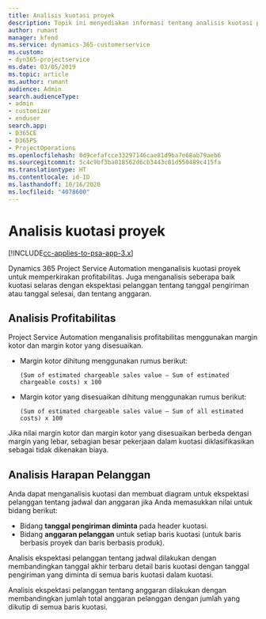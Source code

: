 ```yaml
---
title: Analisis kuotasi proyek
description: Topik ini menyediakan informasi tentang analisis kuotasi proyek.
author: rumant
manager: kfend
ms.service: dynamics-365-customerservice
ms.custom:
- dyn365-projectservice
ms.date: 03/05/2019
ms.topic: article
ms.author: rumant
audience: Admin
search.audienceType:
- admin
- customizer
- enduser
search.app:
- D365CE
- D365PS
- ProjectOperations
ms.openlocfilehash: 0d9cefafcce33297146cae81d9ba7e68ab79aeb6
ms.sourcegitcommit: 5c4c9bf3ba018562d6cb3443c01d550489c415fa
ms.translationtype: HT
ms.contentlocale: id-ID
ms.lasthandoff: 10/16/2020
ms.locfileid: "4078600"
---
```

# <a name="analysis-of-project-quotes"></a>Analisis kuotasi proyek

[!INCLUDE[cc-applies-to-psa-app-3.x](../includes/cc-applies-to-psa-app-3x.md)]

Dynamics 365 Project Service Automation menganalisis kuotasi proyek untuk memperkirakan profitabilitas. Juga menganalisis seberapa baik kuotasi selaras dengan ekspektasi pelanggan tentang tanggal pengiriman atau tanggal selesai, dan tentang anggaran.

## <a name="profitability-analysis"></a>Analisis Profitabilitas

Project Service Automation menganalisis profitabilitas menggunakan margin kotor dan margin kotor yang disesuaikan.

- Margin kotor dihitung menggunakan rumus berikut:

  `
    (Sum of estimated chargeable sales value – Sum of estimated chargeable costs) x 100
  `
- Margin kotor yang disesuaikan dihitung menggunakan rumus berikut:

  `
    (Sum of estimated chargeable sales value – Sum of all estimated costs) x 100
  `

Jika nilai margin kotor dan margin kotor yang disesuaikan berbeda dengan margin yang lebar, sebagian besar pekerjaan dalam kuotasi diklasifikasikan sebagai tidak dikenakan biaya.

## <a name="analysis-of-customer-expectations"></a>Analisis Harapan Pelanggan

Anda dapat menganalisis kuotasi dan membuat diagram untuk ekspektasi pelanggan tentang jadwal dan anggaran jika Anda memasukkan nilai untuk bidang berikut:

- Bidang **tanggal pengiriman diminta** pada header kuotasi.
- Bidang **anggaran pelanggan** untuk setiap baris kuotasi (untuk baris berbasis proyek dan baris berbasis produk).

Analisis ekspektasi pelanggan tentang jadwal dilakukan dengan membandingkan tanggal akhir terbaru detail baris kuotasi dengan tanggal pengiriman yang diminta di semua baris kuotasi dalam kuotasi.

Analisis ekspektasi pelanggan tentang anggaran dilakukan dengan membandingkan jumlah total anggaran pelanggan dengan jumlah yang dikutip di semua baris kuotasi.

